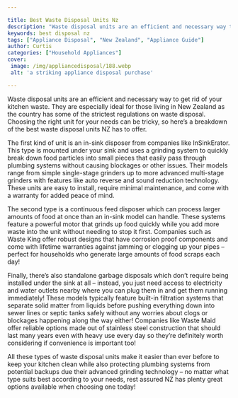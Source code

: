 ```yaml
---

title: Best Waste Disposal Units Nz
description: "Waste disposal units are an efficient and necessary way to get rid of your kitchen waste. They are especially ideal for those livi...keep reading to learn"
keywords: best disposal nz
tags: ["Appliance Disposal", "New Zealand", "Appliance Guide"]
author: Curtis
categories: ["Household Appliances"]
cover: 
 image: /img/appliancedisposal/188.webp
 alt: 'a striking appliance disposal purchase'

---
```


Waste disposal units are an efficient and necessary way to get rid of your kitchen waste. They are especially ideal for those living in New Zealand as the country has some of the strictest regulations on waste disposal. Choosing the right unit for your needs can be tricky, so here’s a breakdown of the best waste disposal units NZ has to offer.

The first kind of unit is an in-sink disposer from companies like InSinkErator. This type is mounted under your sink and uses a grinding system to quickly break down food particles into small pieces that easily pass through plumbing systems without causing blockages or other issues. Their models range from simple single-stage grinders up to more advanced multi-stage grinders with features like auto reverse and sound reduction technology. These units are easy to install, require minimal maintenance, and come with a warranty for added peace of mind.

The second type is a continuous feed disposer which can process larger amounts of food at once than an in-sink model can handle. These systems feature a powerful motor that grinds up food quickly while you add more waste into the unit without needing to stop it first. Companies such as Waste King offer robust designs that have corrosion proof components and come with lifetime warranties against jamming or clogging up your pipes – perfect for households who generate large amounts of food scraps each day! 

Finally, there’s also standalone garbage disposals which don’t require being installed under the sink at all – instead, you just need access to electricity and water outlets nearby where you can plug them in and get them running immediately! These models typically feature built-in filtration systems that separate solid matter from liquids before pushing everything down into sewer lines or septic tanks safely without any worries about clogs or blockages happening along the way either! Companies like Waste Maid offer reliable options made out of stainless steel construction that should last many years even with heavy use every day so they’re definitely worth considering if convenience is important too! 

All these types of waste disposal units make it easier than ever before to keep your kitchen clean while also protecting plumbing systems from potential backups due their advanced grinding technology – no matter what type suits best according to your needs, rest assured NZ has plenty great options available when choosing one today!
